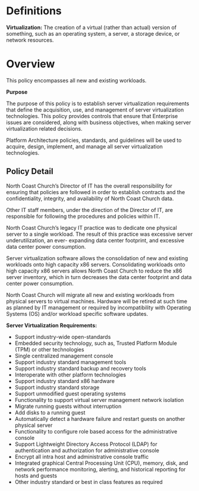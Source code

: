 # **Definitions**

**Virtualization:** The creation of a virtual (rather than actual) version of something, such as an operating system, a server, a storage device, or network resources.

# **Overview**

This policy encompasses all new and existing workloads.

**Purpose**

The purpose of this policy is to establish server virtualization requirements that define the acquisition, use, and management of server virtualization technologies. This policy provides controls that ensure that Enterprise issues are considered, along with business objectives, when making server virtualization related decisions.

Platform Architecture policies, standards, and guidelines will be used to acquire, design, implement, and manage all server virtualization technologies.

## **Policy Detail**

North Coast Church’s Director of IT has the overall responsibility for ensuring that policies are followed in order to establish contracts and the confidentiality, integrity, and availability of North Coast Church data.

Other IT staff members, under the direction of the Director of IT, are responsible for following the procedures and policies within IT.

North Coast Church’s legacy IT practice was to dedicate one physical server to a single workload. The result of this practice was excessive server underutilization, an ever- expanding data center footprint, and excessive data center power consumption.

Server virtualization software allows the consolidation of new and existing workloads onto high capacity x86 servers. Consolidating workloads onto high capacity x86 servers allows North Coast Church to reduce the x86 server inventory, which in turn decreases the data center footprint and data center power consumption.

North Coast Church will migrate all new and existing workloads from physical servers to virtual machines. Hardware will be retired at such time as planned by IT management or required by incompatibility with Operating Systems (OS) and/or workload specific software updates.

**Server Virtualization Requirements:**

- Support industry-wide open-standards
- Embedded security technology, such as, Trusted Platform Module (TPM) or other technologies
- Single centralized management console
- Support industry standard management tools
- Support industry standard backup and recovery tools
- Interoperate with other platform technologies
- Support industry standard x86 hardware
- Support industry standard storage
- Support unmodified guest operating systems
- Functionality to support virtual server management network isolation
- Migrate running guests without interruption
- Add disks to a running guest
- Automatically detect a hardware failure and restart guests on another physical server
- Functionality to configure role based access for the administrative console
- Support Lightweight Directory Access Protocol (LDAP) for authentication and authorization for administrative console
- Encrypt all intra host and administrative console traffic
- Integrated graphical Central Processing Unit (CPU), memory, disk, and network performance monitoring, alerting, and historical reporting for hosts and guests
- Other industry standard or best in class features as required